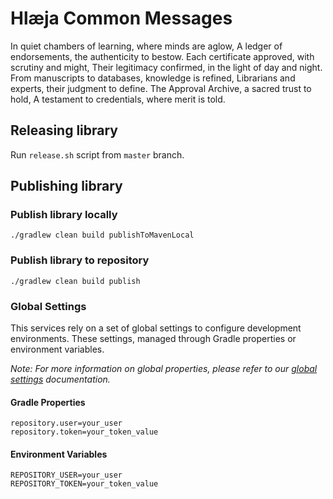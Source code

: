 # Hlæja Common Messages

In quiet chambers of learning, where minds are aglow, A ledger of endorsements, the authenticity to bestow. Each certificate approved, with scrutiny and might, Their legitimacy confirmed, in the light of day and night. From manuscripts to databases, knowledge is refined, Librarians and experts, their judgment to define. The Approval Archive, a sacred trust to hold, A testament to credentials, where merit is told.

## Releasing library

Run `release.sh` script from `master` branch.

## Publishing library

### Publish library locally

```shell
./gradlew clean build publishToMavenLocal
```

### Publish library to repository

```shell
./gradlew clean build publish
```

### Global Settings

This services rely on a set of global settings to configure development environments. These settings, managed through Gradle properties or environment variables.

*Note: For more information on global properties, please refer to our [global settings](https://github.com/swordsteel/hlaeja-development/blob/master/doc/global_settings.md) documentation.*

#### Gradle Properties

```properties
repository.user=your_user
repository.token=your_token_value
```

#### Environment Variables

```properties
REPOSITORY_USER=your_user
REPOSITORY_TOKEN=your_token_value
```
